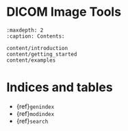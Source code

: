 # DICOM Image Tools

```{toctree}
:maxdepth: 2
:caption: Contents:

content/introduction
content/getting_started
content/examples
```


# Indices and tables

* {ref}`genindex`
* {ref}`modindex`
* {ref}`search`

